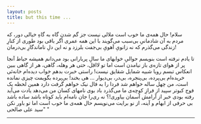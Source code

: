 ```yaml
---
layout: posts
title: but this time ...
---
```

سلام!
حال همه‌ی ما خوب است
ملالی نيست جز گم شدنِ گاه به گاهِ خيالی دور،
که مردم به آن شادمانیِ بی‌سبب می‌گويند
با اين همه عمری اگر باقی بود
طوری از کنارِ زندگی می‌گذرم
که نه زانویِ آهویِ بی‌جفت بلرزد و
نه اين دلِ ناماندگارِ بی‌درمان!

تا يادم نرفته است بنويسم
حوالیِ خوابهای ما سالِ پربارانی بود
می‌دانم هميشه حياط آنجا پر از هوای تازه‌ی باز نيامدن است
اما تو لااقل، حتی هر وهله، گاهی، هر از گاهی
ببين انعکاس تبسم رويا
شبيه شمايل شقايق نيست!
راستی خبرت بدهم
خواب ديده‌ام خانه‌ئی خريده‌ام
بی‌پرده، بی‌پنجره، بی‌در، بی‌ديوار ... هی بخند!
بی‌پرده بگويمت
چيزی نمانده است، من چهل ساله خواهم شد
فردا را به فال نيک خواهم گرفت
دارد همين لحظه
يک فوج کبوتر سپيد
از فرازِ کوچه‌ی ما می‌گذرد
باد بوی نامهای کسان من می‌دهد
يادت می‌آيد رفته بودی
خبر از آرامش آسمان بياوری!؟
نه ری‌را جان
نامه‌ام بايد کوتاه باشد
ساده باشد
بی حرفی از ابهام و آينه،
از نو برايت می‌نويسم
حال همه‌ی ما خوب است
اما تو باور نکن
  "سید علی صالحی "


---

